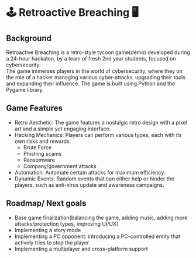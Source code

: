 # 🕹️ Retroactive Breaching 🖥️

## Background
Retroactive Breaching is a retro-style tycoon game(demo) developed during a 24-hour hackaton, by a team of fresh 2nd year students, focused on cybersecurity.<br>
The game immerses players in the world of cybersecurity, where they on the role of a hacker managing various cyber-attacks, upgrading their tools and expanding their influence.
The game is built using Python and the Pygame library. 

## Game Features
- Retro Aesthetic: The game features a nostalgic retro design with a pixel art and a simple yet engaging interface.
- Hacking Mechanics: Players can perform various types, each with its own risks and rewards:
  - Brute Force
  - Phishing scams
  - Ransomware
  - Company/government attacks
- Automation: Automate certain attacks for maximum efficiency.
- Dynamic Events: Random events that can either help or hinder the players, such as anti-virus update and awareness campaigns.

## Roadmap/ Next goals
- Base game finalization(balancing the game, adding music, adding more attacks/protection types, improving UI/UX)
- Implementing a story mode
- Implementing a PC opponent: introducing a PC-controlled entity that actively tries to stop the player
- Implementing a multiplayer and cross-platform support
